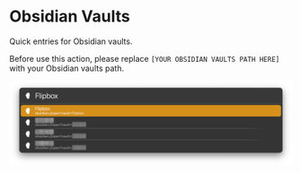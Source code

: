 # Obsidian Vaults

Quick entries for Obsidian vaults.

Before use this action, please replace `[YOUR OBSIDIAN VAULTS PATH HERE]` with your Obsidian vaults path.

![title](img.png)
